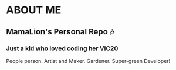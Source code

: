 # ABOUT ME
## MamaLion's Personal Repo 🎶
### Just a kid who loved coding her VIC20
People person. Artist and Maker. Gardener. Super-green Developer!
